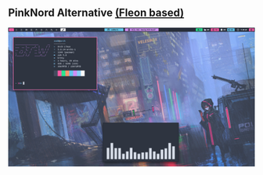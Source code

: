 ## PinkNord Alternative [(Fleon based)](https://github.com/owl4ce/dotfiles)
![alt_text](../../screenshots/Alternative-pinknord.png)

